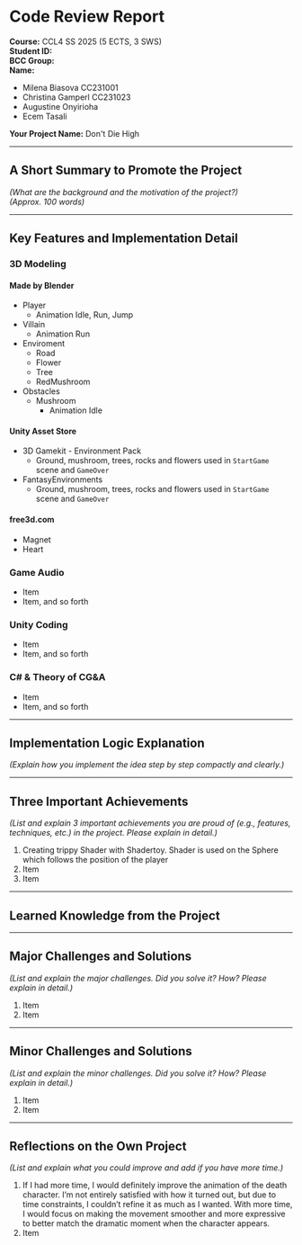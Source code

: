 # Code Review Report

**Course:** CCL4 SS 2025 (5 ECTS, 3 SWS)  
**Student ID:**  
**BCC Group:**  
**Name:**  
- Milena Biasova CC231001
- Christina Gamperl CC231023
- Augustine Onyirioha
- Ecem Tasali

**Your Project Name:** Don't Die High 

---

## A Short Summary to Promote the Project
*(What are the background and the motivation of the project?)*  
*(Approx. 100 words)*  

---

## Key Features and Implementation Detail

### 3D Modeling

#### Made by Blender
- Player  
    - Animation Idle, Run, Jump
- Villain
    - Animation Run
- Enviroment
    - Road
    - Flower
    - Tree
    - RedMushroom
- Obstacles
    - Mushroom
        - Animation Idle

#### Unity Asset Store
- 3D Gamekit - Environment Pack
    - Ground, mushroom, trees, rocks and flowers used in `StartGame` scene and `GameOver`
- FantasyEnvironments
    - Ground, mushroom, trees, rocks and flowers used in `StartGame` scene and `GameOver`

#### free3d.com
- Magnet
- Heart

### Game Audio
- Item  
- Item, and so forth  

### Unity Coding
- Item  
- Item, and so forth  

### C# & Theory of CG&A
- Item  
- Item, and so forth  

---

## Implementation Logic Explanation
*(Explain how you implement the idea step by step compactly and clearly.)*

---

## Three Important Achievements
*(List and explain 3 important achievements you are proud of (e.g., features, techniques, etc.) in the project. Please explain in detail.)*  

1. Creating trippy Shader with Shadertoy. Shader is used on the Sphere which follows the position of the player  
2. Item  
3. Item  

---

## Learned Knowledge from the Project  

---

## Major Challenges and Solutions
*(List and explain the major challenges. Did you solve it? How? Please explain in detail.)*

1. Item  
2. Item  

---

## Minor Challenges and Solutions
*(List and explain the minor challenges. Did you solve it? How? Please explain in detail.)*

1. Item  
2. Item  

---

## Reflections on the Own Project
*(List and explain what you could improve and add if you have more time.)*

1. If I had more time, I would definitely improve the animation of the death character. I’m not entirely satisfied with how it turned out, but due to time constraints, I couldn’t refine it as much as I wanted. With more time, I would focus on making the movement smoother and more expressive to better match the dramatic moment when the character appears.  
2. Item  
